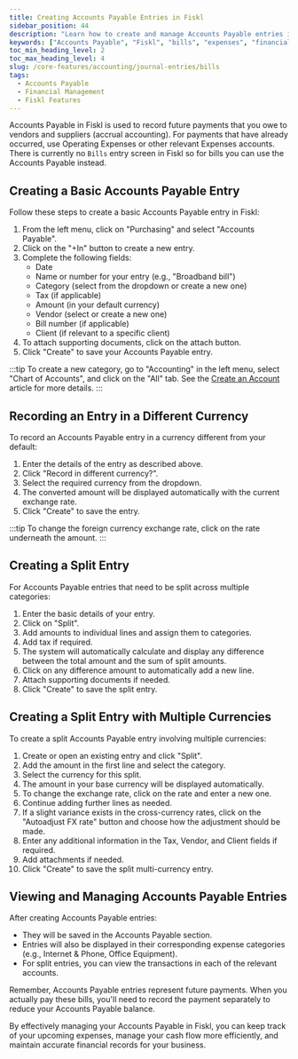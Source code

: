 ```yaml
---
title: Creating Accounts Payable Entries in Fiskl
sidebar_position: 44
description: "Learn how to create and manage Accounts Payable entries in Fiskl, including split transactions and multi-currency entries."
keywords: ["Accounts Payable", "Fiskl", "bills", "expenses", "financial management"]
toc_min_heading_level: 2
toc_max_heading_level: 4
slug: /core-features/accounting/journal-entries/bills
tags:
  - Accounts Payable
  - Financial Management
  - Fiskl Features
---
```


Accounts Payable in Fiskl is used to record future payments that you owe to vendors and suppliers (accrual accounting). For payments that have already occurred, use Operating Expenses or other relevant Expenses accounts.
There is currently no `Bills` entry screen in Fiskl so for bills you can use the Accounts Payable instead.

## Creating a Basic Accounts Payable Entry

Follow these steps to create a basic Accounts Payable entry in Fiskl:

1. From the left menu, click on "Purchasing" and select "Accounts Payable".
1. Click on the "+In" button to create a new entry.
1. Complete the following fields:
   - Date
   - Name or number for your entry (e.g., "Broadband bill")
   - Category (select from the dropdown or create a new one)
   - Tax (if applicable)
   - Amount (in your default currency)
   - Vendor (select or create a new one)
   - Bill number (if applicable)
   - Client (if relevant to a specific client)
1. To attach supporting documents, click on the attach button.
1. Click "Create" to save your Accounts Payable entry.

:::tip
To create a new category, go to "Accounting" in the left menu, select "Chart of Accounts", and click on the "All" tab. See the [Create an Account](https://fiskl.com/help/create-an-account/) article for more details.
:::

## Recording an Entry in a Different Currency

To record an Accounts Payable entry in a currency different from your default:

1. Enter the details of the entry as described above.
1. Click "Record in different currency?".
1. Select the required currency from the dropdown.
1. The converted amount will be displayed automatically with the current exchange rate.
1. Click "Create" to save the entry.

:::tip
To change the foreign currency exchange rate, click on the rate underneath the amount.
:::

## Creating a Split Entry

For Accounts Payable entries that need to be split across multiple categories:

1. Enter the basic details of your entry.
1. Click on "Split".
1. Add amounts to individual lines and assign them to categories.
1. Add tax if required.
1. The system will automatically calculate and display any difference between the total amount and the sum of split amounts.
1. Click on any difference amount to automatically add a new line.
1. Attach supporting documents if needed.
1. Click "Create" to save the split entry.

## Creating a Split Entry with Multiple Currencies

To create a split Accounts Payable entry involving multiple currencies:

1. Create or open an existing entry and click "Split".
1. Add the amount in the first line and select the category.
1. Select the currency for this split.
1. The amount in your base currency will be displayed automatically.
1. To change the exchange rate, click on the rate and enter a new one.
1. Continue adding further lines as needed.
1. If a slight variance exists in the cross-currency rates, click on the "Autoadjust FX rate" button and choose how the adjustment should be made.
1. Enter any additional information in the Tax, Vendor, and Client fields if required.
1. Add attachments if needed.
1. Click "Create" to save the split multi-currency entry.

## Viewing and Managing Accounts Payable Entries

After creating Accounts Payable entries:

- They will be saved in the Accounts Payable section.
- Entries will also be displayed in their corresponding expense categories (e.g., Internet & Phone, Office Equipment).
- For split entries, you can view the transactions in each of the relevant accounts.

Remember, Accounts Payable entries represent future payments. When you actually pay these bills, you'll need to record the payment separately to reduce your Accounts Payable balance.

By effectively managing your Accounts Payable in Fiskl, you can keep track of your upcoming expenses, manage your cash flow more efficiently, and maintain accurate financial records for your business.